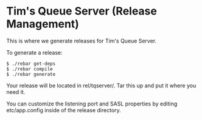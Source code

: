 Tim's Queue Server (Release Management)
=======================================

This is where we generate releases for Tim's Queue Server.

To generate a release:

    $ ./rebar get-deps
    $ ./rebar compile
    $ ./rebar generate

Your release will be located in rel/tqserver/.  Tar this up and put it
where you need it.

You can customize the listening port and SASL properties by editing
etc/app.config inside of the release directory.
